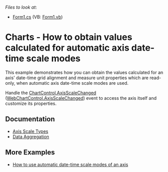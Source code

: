 <!-- default file list -->
*Files to look at*:

* [Form1.cs](./CS/MainForm.cs) (VB: [Form1.vb](./VB/MainForm.vb))
<!-- default file list end -->

# Charts - How to obtain values calculated for automatic axis date-time scale modes

This example demonstrates how you can obtain the values calculated for an axis' date-time grid alignment and measure unit properties which are read-only, when automatic axis date-time scale modes are used.

Handle the [ChartControl.AxisScaleChanged](https://docs.devexpress.com/WindowsForms/DevExpress.XtraCharts.ChartControl.AxisScaleChanged) ([WebChartControl.AxisScaleChanged](https://docs.devexpress.com/AspNet/DevExpress.XtraCharts.Web.WebChartControl.AxisScaleChanged)) event to access the axis itself and customize its properties.

## Documentation

- [Axis Scale Types](https://docs.devexpress.com/WindowsForms/5799/controls-and-libraries/chart-control/axes/axis-scale-types)
- [Data Aggregation](https://docs.devexpress.com/WindowsForms/6247/controls-and-libraries/chart-control/data-representation/data-aggregation)

## More Examples

- [How to use automatic date-time scale modes of an axis](https://github.com/DevExpress-Examples/how-to-use-automatic-date-time-scale-modes-of-an-axis-e1531)
